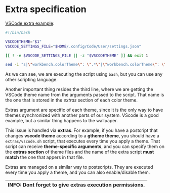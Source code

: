 # Extra specification

[VSCode extra example](https://github.com/daavidrgz/gtheme-desktops/blob/main/simple/gtheme/extras/vscode.sh):

```bash
#!/bin/bash

VSCODETHEME="$1"
VSCODE_SETTINGS_FILE="$HOME/.config/Code/User/settings.json"

[[ ! -e $VSCODE_SETTINGS_FILE || -z "$VSCODETHEME" ]] && exit 1

sed -i "s|\"workbench.colorTheme\": \".*\"|\"workbench.colorTheme\": \"$VSCODETHEME\"|" $VSCODE_SETTINGS_FILE
```

As we can see, we are executing the script using `bash`, but you can use any other scripting language.

Another important thing resides the third line, where we are getting the VSCode theme name from the arguments passed to the script. That name is the one that is stored in the _extras_ section of each color theme.

Extras argument are specific of each theme, since it is the only way to have themes synchronized with another parts of our system. VScode is a good example, but a similar thing happens to the wallpaper. 

This issue is handled via **extras**. For example, if you have a postcript that changes **vscode theme** according to a **gtheme theme**, you should have a `extras/vscode.sh` script, that executes every time you apply a theme. That script can receive **theme-specific arguments**, and you can specify them on the **extras section** of theme files and the name of the extra script **must match** the one that appers in that file.

Extras are managed on a similar way to postscripts. They are executed every time you apply a theme, and you can also enable/disable them.


| **INFO:** Dont forget to give extras execution permissions. |
| --- |
